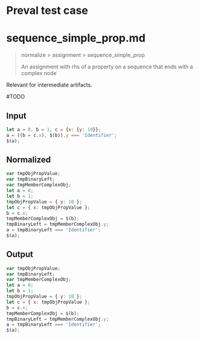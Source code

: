 # Preval test case

# sequence_simple_prop.md

> normalize > assignment > sequence_simple_prop
>
> An assignment with rhs of a property on a sequence that ends with a complex node

Relevant for intermediate artifacts.

#TODO

## Input

`````js filename=intro
let a = 0, b = 1, c = {x: {y: 10}};
a = ((b = c.x), $(b)).y === 'Identifier';
$(a);
`````

## Normalized

`````js filename=intro
var tmpObjPropValue;
var tmpBinaryLeft;
var tmpMemberComplexObj;
let a = 0;
let b = 1;
tmpObjPropValue = { y: 10 };
let c = { x: tmpObjPropValue };
b = c.x;
tmpMemberComplexObj = $(b);
tmpBinaryLeft = tmpMemberComplexObj.y;
a = tmpBinaryLeft === 'Identifier';
$(a);
`````

## Output

`````js filename=intro
var tmpObjPropValue;
var tmpBinaryLeft;
var tmpMemberComplexObj;
let a = 0;
let b = 1;
tmpObjPropValue = { y: 10 };
let c = { x: tmpObjPropValue };
b = c.x;
tmpMemberComplexObj = $(b);
tmpBinaryLeft = tmpMemberComplexObj.y;
a = tmpBinaryLeft === 'Identifier';
$(a);
`````
